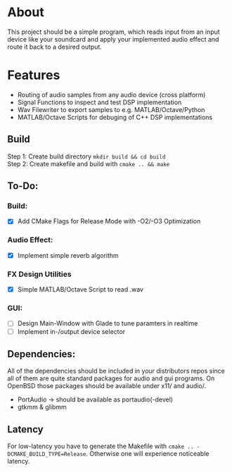 # About  
This project should be a simple program, which reads input from an input device like your soundcard and apply your implemented audio effect and route it back to a desired output. 

# Features
- Routing of audio samples from any audio device (cross platform)
- Signal Functions to inspect and test DSP implementation
- Wav Filewriter to export samples to e.g. MATLAB/Octave/Python
- MATLAB/Octave Scripts for debuging of C++ DSP implementations

## Build
Step 1: Create build directory  ``mkdir build && cd build``  
Step 2: Create makefile and build with   ``cmake .. && make``  

## To-Do:
### Build:
 - [x] Add CMake Flags for Release Mode with -O2/-O3 Optimization  

### Audio Effect:
 - [x] Implement simple reverb algorithm

### FX Design Utilities
 - [x] Simple MATLAB/Octave Script to read .wav

### GUI: 
 - [ ] Design Main-Window with Glade to tune paramters in realtime
 - [ ] Implement in-/output device selector

## Dependencies:
All of the dependencies should be included in your distributors repos since all of them are quite standard packages for audio and gui programs. On OpenBSD those packages should be available under x11/ and audio/.
 - PortAudio -> should be available as portaudio(-devel)
 - gtkmm & glibmm 

 ## Latency
 For low-latency you have to generate the Makefile with ``cmake .. -DCMAKE_BUILD_TYPE=Release``. Otherwise one will experience noticeable latency.
 
